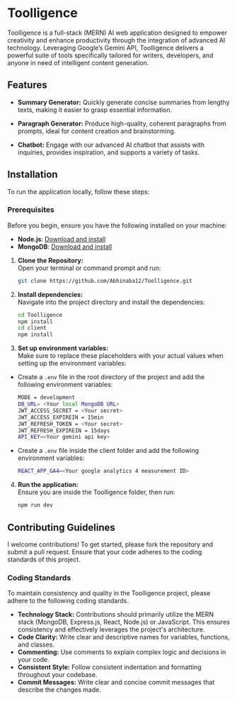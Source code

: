 # Toolligence
Toolligence is a full-stack (MERN) AI web application designed to empower creativity and enhance productivity through the integration of advanced AI technology. Leveraging Google’s Gemini API, Toolligence delivers a powerful suite of tools specifically tailored for writers, developers, and anyone in need of intelligent content generation.

## Features
- **Summary Generator:** Quickly generate concise summaries from lengthy texts, making it easier to grasp essential information.

- **Paragraph Generator:** Produce high-quality, coherent paragraphs from prompts, ideal for content creation and brainstorming.

- **Chatbot:** Engage with our advanced AI chatbot that assists with inquiries, provides inspiration, and supports a variety of tasks.


## Installation<br>
To run the application locally, follow these steps:

### Prerequisites

Before you begin, ensure you have the following installed on your machine:

- **Node.js**: [Download and install](https://nodejs.org/)
- **MongoDB**: [Download and install](https://www.mongodb.com/try/download/community)

1. **Clone the Repository:** <br>
   Open your terminal or command prompt and run:
   ```bash
   git clone https://github.com/Abhinaba12/Toolligence.git

2. **Install dependencies:** <br>
   Navigate into the project directory and install the dependencies:
    ```bash 
    cd Toolligence
    npm install
    cd client
    npm install

4. **Set up environment variables:** <br>
   Make sure to replace these placeholders with your actual values when setting up the environment variables:
 - Create a `.env` file in the root directory of the project and add the following environment variables:
    ```bash
    MODE = development
    DB_URL= <Your local MongoDB URL>
    JWT_ACCESS_SECRET = <Your secret>
    JWT_ACCESS_EXPIREIN = 15min
    JWT_REFRESH_TOKEN = <Your secret> 
    JWT_REFRESH_EXPIREIN = 15days
    API_KEY=<Your gemini api key>

 - Create a `.env` file inside the client folder and add the following environment variables:
    ```bash
    REACT_APP_GA4=<Your google analytics 4 measurement ID>

4. **Run the application:** <br>
   Ensure you are inside the Toolligence folder, then run:
   ```bash
   npm run dev

## Contributing Guidelines

I welcome contributions! To get started, please fork the repository and submit a pull request. Ensure that your code adheres to the coding standards of this project.

### Coding Standards
To maintain consistency and quality in the Toolligence project, please adhere to the following coding standards.
- **Technology Stack:** Contributions should primarily utilize the MERN stack (MongoDB, Express.js, React, Node.js) or JavaScript. This ensures consistency and effectively leverages the project's architecture.
- **Code Clarity:** Write clear and descriptive names for variables, functions, and classes.
- **Commenting:** Use comments to explain complex logic and decisions in your code.
- **Consistent Style:** Follow consistent indentation and formatting throughout your codebase.
- **Commit Messages:** Write clear and concise commit messages that describe the changes made.






